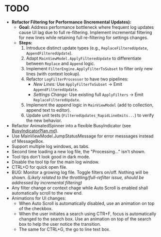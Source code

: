 # TODO

*   **Refactor Filtering for Performance (Incremental Updates):**
    *   **Goal:** Address performance bottleneck where frequent log updates cause UI lag due to full re-filtering. Implement incremental filtering for new lines while retaining full re-filtering for settings changes.
    *   **Steps:**
        1.  Introduce distinct update types (e.g., `ReplaceFilteredUpdate`, `AppendFilteredUpdate`).
        2.  Adapt `MainViewModel.ApplyFilteredUpdate` to differentiate between `Replace` and `Append` logic.
        3.  Implement `FilterEngine.ApplyFilterToSubset` to filter only new lines (with context lookup).
        4.  Refactor `LogFilterProcessor` to have two pipelines:
            *   *New Lines:* Use `ApplyFilterToSubset` -> Emit `AppendFilteredUpdate`.
            *   *Settings Change:* Use existing full `ApplyFilters` -> Emit `ReplaceFilteredUpdate`.
        5.  Implement the append logic in `MainViewModel` (add to collection, append text to editor).
        6.  Update unit tests (`FilteredUpdates_RapidLineEmits...`) to verify the new behavior.
*   Refactor AnimatedSpinner into a flexible BusyIndicator (see [BusyIndicatorPlan.md](BusyIndicatorPlan.md)).
*   Use MainViewModel.JumpStatusMessage for error messsages instead of MessageBox.
*   Support multiple log windows, as tabs.
*   Second time loading a new log file, the "Processing..." isn't shown.
*   Tool tips don't look good in dark mode.
*   Disable the tool tip for the main log window.
*   CTRL+O for quick open file.
*   BUG: Monitor a growing log file. Toggle filters on/off. Nothing will be shown. *(Likely related to the throttling/full-refilter issue, should be addressed by incremental filtering)*
*   Any filter change or context chage while Auto Scroll is enabled shall automatically scroll to the new end.
*   Animations for UI changes:
    *   When Auto Scroll is automatically disabled, use an animation on top of the checkbox.
    *   When the user initiates a search using CTR+F, focus is automatically changed to the search box. Use an animation on top of the search box to help the user notice the transition.
    *   The same for CTRL+G, the go to line text box.